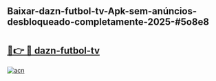 ## Baixar-dazn-futbol-tv-Apk-sem-anúncios-desbloqueado-completamente-2025-#5o8e8

# <h2><a href="https://ainizakaria.my?title=dazn-futbol-tv&ref=22M">🔗👉 🔴 dazn-futbol-tv</a></h2>

[![acn](https://github.com/user-attachments/assets/0f9c940e-d8b0-45ae-aac7-cd30a18b3e1c)](https://ainizakaria.my?title=dazn-futbol-tv&ref=22M)

